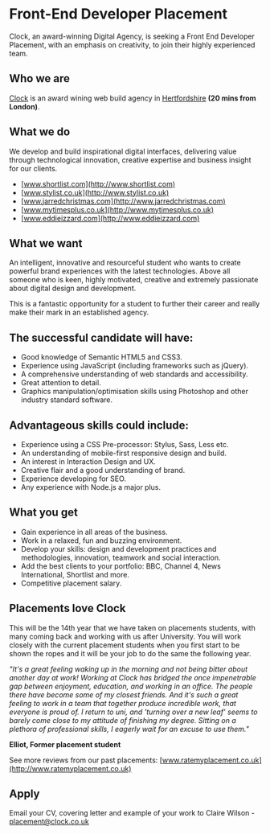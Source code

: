 # Front-End Developer Placement

Clock, an award-winning Digital Agency, is seeking a Front End Developer Placement, with an emphasis on creativity, to join their highly experienced team.

## Who we are
[Clock](http://www.clock.co.uk) is an award wining web build agency in [Hertfordshire](http://maps.google.co.uk/maps?q=clock+limited+wd4+8rq&hl=en&sll=51.693441,-0.436912&sspn=0.010734,0.022724&gl=uk&z=16)  **(20 mins from London)**.

## What we do
We develop and build inspirational digital interfaces, delivering value through technological innovation, creative expertise and business insight for our clients.

* [www.shortlist.com](http://www.shortlist.com)
* [www.stylist.co.uk](http://www.stylist.co.uk)
* [www.jarredchristmas.com](http://www.jarredchristmas.com)
* [www.mytimesplus.co.uk](http://www.mytimesplus.co.uk)
* [www.eddieizzard.com](http://www.eddieizzard.com)

## What we want
An intelligent, innovative and resourceful student who wants to create powerful brand experiences with the latest technologies. Above all someone who is keen, highly motivated, creative and extremely passionate about digital design and development.

This is a fantastic opportunity for a student to further their career and really make their mark in an established agency.

## The successful candidate will have:
* Good knowledge of Semantic HTML5 and CSS3.
* Experience using JavaScript (including frameworks such as jQuery).
* A comprehensive understanding of web standards and accessibility.
* Great attention to detail.
* Graphics manipulation/optimisation skills using Photoshop and other industry standard software.

## Advantageous skills could include:
* Experience using a CSS Pre-processor: Stylus, Sass, Less etc.
* An understanding of mobile-first responsive design and build.
* An interest in Interaction Design and UX.
* Creative flair and a good understanding of brand.
* Experience developing for SEO.
* Any experience with Node.js a major plus.

## What you get
* Gain experience in all areas of the business.
* Work in a relaxed, fun and buzzing environment.
* Develop your skills: design and development practices and methodologies, innovation, teamwork and social interaction.
* Add the best clients to your portfolio: BBC, Channel 4, News International, Shortlist and more.
* Competitive placement salary.

## Placements love Clock

This will be the 14th year that we have taken on placements students, with many coming back and working with us after University. You will work closely with the current placement students when you first start to be shown the ropes and it will be your job to do the same the following year.

*"It's a great feeling waking up in the morning and not being bitter about another day at work! Working at Clock has bridged the once impenetrable gap between enjoyment, education, and working in an office. The people there have become some of my closest friends. And it's such a great feeling to work in a team that together produce incredible work, that everyone is proud of. I return to uni, and 'turning over a new leaf' seems to barely come close to my attitude of finishing my degree. Sitting on a plethora of professional skills, I eagerly wait for an excuse to use them."*

**Elliot, Former placement student**

See more reviews from our past placements: [www.ratemyplacement.co.uk](http://www.ratemyplacement.co.uk)

## Apply
Email your CV, covering letter and example of your work to Claire Wilson - [placement@clock.co.uk](mailto:placement@clock.co.uk)